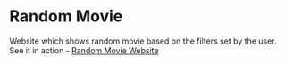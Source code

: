 # Random Movie
Website which shows random movie based on the filters set by the user.
<br>
See it in action - [Random Movie Website](http://random-movie-cris.herokuapp.com/)
